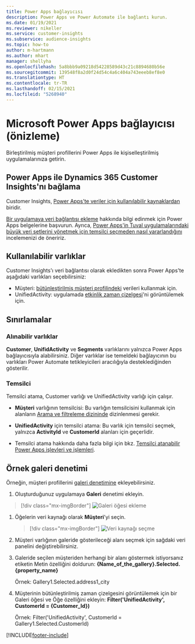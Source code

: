 ```yaml
---
title: Power Apps bağlayıcısı
description: Power Apps ve Power Automate ile bağlantı kurun.
ms.date: 01/19/2021
ms.reviewer: nikeller
ms.service: customer-insights
ms.subservice: audience-insights
ms.topic: how-to
author: m-hartmann
ms.author: mhart
manager: shellyha
ms.openlocfilehash: 5a8bbb9a09218d54228589d43c21c8894680b56e
ms.sourcegitcommit: 139548f8a2d0f24d54c4a6c404a743eeeb8ef8e0
ms.translationtype: HT
ms.contentlocale: tr-TR
ms.lasthandoff: 02/15/2021
ms.locfileid: "5268940"
---
```

# <a name="microsoft-power-apps-connector-preview"></a>Microsoft Power Apps bağlayıcısı (önizleme)

Birleştirilmiş müşteri profillerini Power Apps ile kişiselleştirilmiş uygulamalarınıza getirin.

## <a name="connect-power-apps-and-dynamics-365-customer-insights"></a>Power Apps ile Dynamics 365 Customer Insights'nı bağlama

Customer Insights, [Power Apps'te veriler için kullanılabilir kaynaklardan](https://docs.microsoft.com/powerapps/maker/canvas-apps/working-with-data-sources) biridir.

[Bir uygulamaya veri bağlantısı ekleme](https://docs.microsoft.com/powerapps/maker/canvas-apps/add-data-connection) hakkında bilgi edinmek için Power Apps belgelerine başvurun. Ayrıca, [Power Apps'in Tuval uygulamalarındaki büyük veri setlerini yönetmek için temsilci seçmeden nasıl yararlandığını](https://docs.microsoft.com/powerapps/maker/canvas-apps/delegation-overview) incelemenizi de öneririz.

## <a name="available-entities"></a>Kullanılabilir varlıklar

Customer Insights'ı veri bağlantısı olarak ekledikten sonra Power Apps'te aşağıdaki varlıkları seçebilirsiniz:

- Müşteri: [bütünleştirilmiş müşteri profilindeki](customer-profiles.md) verileri kullanmak için.
- UnifiedActivity: uygulamada [etkinlik zaman çizelgesi](activities.md)'ni görüntülemek için.

## <a name="limitations"></a>Sınırlamalar

### <a name="retrievable-entities"></a>Alınabilir varlıklar

**Customer**, **UnifidActivity** ve **Segments** varlıklarını yalnızca Power Apps bağlayıcısıyla alabilirsiniz. Diğer varlıklar ise temeldeki bağlayıcının bu varlıkları Power Automate tetikleyicileri aracılığıyla desteklediğinden gösterilir.  

### <a name="delegation"></a>Temsilci

Temsilci atama, Customer varlığı ve UnifiedActivity varlığı için çalışır. 

- **Müşteri** varlığının temsilcisi: Bu varlığın temsilcisini kullanmak için alanların [Arama ve filtreleme dizininde](search-filter-index.md) dizinlenmesi gerekir.  

- **UnifiedActivity** için temsilci atama: Bu varlık için temsilci seçmek, yalnızca **ActivityId** ve **CustomerId** alanları için geçerlidir.  

- Temsilci atama hakkında daha fazla bilgi için bkz. [Temsilci atanabilir Power Apps işlevleri ve işlemleri](https://docs.microsoft.com/connectors/commondataservice/#power-apps-delegable-functions-and-operations-for-the-cds-for-apps). 

## <a name="example-gallery-control"></a>Örnek galeri denetimi

Örneğin, müşteri profillerini [galeri denetimine](https://docs.microsoft.com/powerapps/maker/canvas-apps/add-gallery) ekleyebilirsiniz.

1. Oluşturduğunuz uygulamaya **Galeri** denetimi ekleyin.

> [!div class="mx-imgBorder"]
> ![Galeri öğesi ekleme](media/connector-powerapps9.png "Galeri öğesi ekleme")

1. Öğelerin veri kaynağı olarak **Müşteri**'yi seçin.

    > [!div class="mx-imgBorder"]
    > ![Veri kaynağı seçme](media/choose-datasource-powerapps.png "Veri kaynağı seçme")

1. Müşteri varlığının galeride gösterileceği alanı seçmek için sağdaki veri panelini değiştirebilirsiniz.

1. Galeride seçilen müşteriden herhangi bir alanı göstermek istiyorsanız etiketin Metin özelliğini doldurun: **{Name_of_the_gallery}.Selected.{property_name}**

    Örnek: Gallery1.Selected.address1_city

1. Müşterinin bütünleştirilmiş zaman çizelgesini görüntülemek için bir Galeri öğesi ve Öğe özelliğini ekleyin: **Filter('UnifiedActivity', CustomerId = {Customer_Id})**

    Örnek: Filter('UnifiedActivity', CustomerId = Gallery1.Selected.CustomerId)


[!INCLUDE[footer-include](../includes/footer-banner.md)]